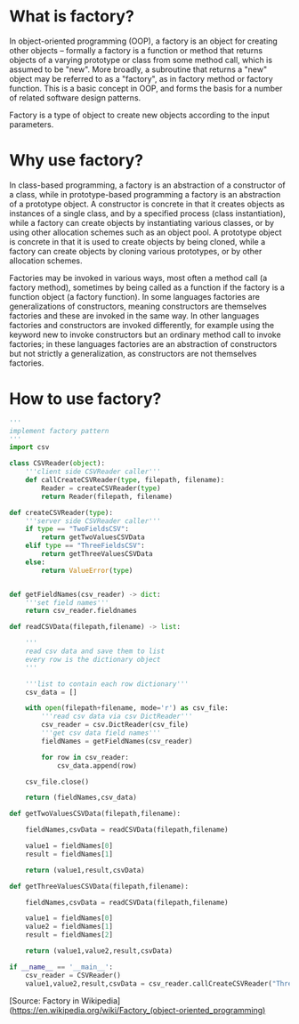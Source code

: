 # What is factory?
In object-oriented programming (OOP), a factory is an object for creating other objects – formally a factory is a function or method that returns objects of a varying prototype or class from some method call, which is assumed to be "new". More broadly, a subroutine that returns a "new" object may be referred to as a "factory", as in factory method or factory function. This is a basic concept in OOP, and forms the basis for a number of related software design patterns.

Factory is a type of object to create new objects according to the input parameters.


# Why use factory?
In class-based programming, a factory is an abstraction of a constructor of a class, while in prototype-based programming a factory is an abstraction of a prototype object. A constructor is concrete in that it creates objects as instances of a single class, and by a specified process (class instantiation), while a factory can create objects by instantiating various classes, or by using other allocation schemes such as an object pool. A prototype object is concrete in that it is used to create objects by being cloned, while a factory can create objects by cloning various prototypes, or by other allocation schemes.

Factories may be invoked in various ways, most often a method call (a factory method), sometimes by being called as a function if the factory is a function object (a factory function). In some languages factories are generalizations of constructors, meaning constructors are themselves factories and these are invoked in the same way. In other languages factories and constructors are invoked differently, for example using the keyword new to invoke constructors but an ordinary method call to invoke factories; in these languages factories are an abstraction of constructors but not strictly a generalization, as constructors are not themselves factories.


# How to use factory?

```python
'''
implement factory pattern
'''
import csv

class CSVReader(object):
    '''client side CSVReader caller'''
    def callCreateCSVReader(type, filepath, filename):
        Reader = createCSVReader(type)
        return Reader(filepath, filename)

def createCSVReader(type):
    '''server side CSVReader caller'''
    if type == "TwoFieldsCSV":
        return getTwoValuesCSVData
    elif type == "ThreeFieldsCSV":
        return getThreeValuesCSVData
    else:
        return ValueError(type)


def getFieldNames(csv_reader) -> dict:
    '''set field names'''
    return csv_reader.fieldnames

def readCSVData(filepath,filename) -> list:

    '''
    read csv data and save them to list
    every row is the dictionary object
    '''

    '''list to contain each row dictionary'''
    csv_data = []

    with open(filepath+filename, mode='r') as csv_file:
        '''read csv data via csv DictReader'''
        csv_reader = csv.DictReader(csv_file)
        '''get csv data field names'''
        fieldNames = getFieldNames(csv_reader)

        for row in csv_reader:
            csv_data.append(row)

    csv_file.close()

    return (fieldNames,csv_data)

def getTwoValuesCSVData(filepath,filename):

    fieldNames,csvData = readCSVData(filepath,filename)

    value1 = fieldNames[0]
    result = fieldNames[1]

    return (value1,result,csvData)

def getThreeValuesCSVData(filepath,filename):

    fieldNames,csvData = readCSVData(filepath,filename)

    value1 = fieldNames[0]
    value2 = fieldNames[1]
    result = fieldNames[2]

    return (value1,value2,result,csvData)

if __name__ == '__main__':
    csv_reader = CSVReader()
    value1,value2,result,csvData = csv_reader.callCreateCSVReader("ThreeFieldsCSV","./csv_files/","Unit Test Multiplication.csv")

```


[Source: Factory in Wikipedia](https://en.wikipedia.org/wiki/Factory_(object-oriented_programming)